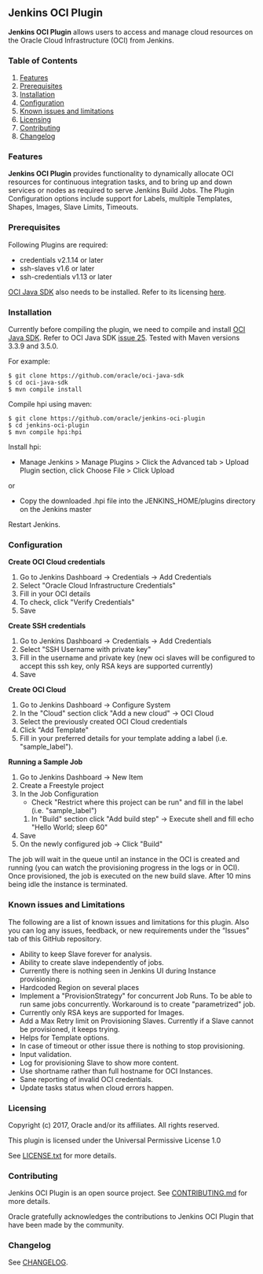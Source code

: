 ## Jenkins OCI Plugin ##

**Jenkins OCI Plugin** allows users to access and manage cloud resources on the Oracle Cloud Infrastructure (OCI) from Jenkins.  

### Table of Contents ###
1. [Features](#features)
1. [Prerequisites](#prerequisites)
1. [Installation](#installation)
1. [Configuration](#configuration)
2. [Known issues and limitations](#known_issues_and_limitations)
1. [Licensing](#licensing)
1. [Contributing](#contributing)
2. [Changelog](#changelog)


### Features
**Jenkins OCI Plugin** provides functionality to dynamically allocate OCI resources for continuous integration tasks, and to bring up and down services or nodes as required to serve Jenkins Build Jobs.
The Plugin Configuration options include support for Labels, multiple Templates, Shapes, Images, Slave Limits, Timeouts.


### Prerequisites
Following Plugins are required:

- credentials v2.1.14 or later
- ssh-slaves v1.6 or later
- ssh-credentials v1.13 or later

[OCI Java SDK](https://github.com/oracle/oci-java-sdk) also needs to be installed. Refer to its licensing [here](https://github.com/oracle/oci-java-sdk/blob/master/LICENSE.txt).

### Installation
Currently before compiling the plugin, we need to compile and install [OCI Java SDK](https://github.com/oracle/oci-java-sdk). Refer to OCI Java SDK [issue 25](https://github.com/oracle/oci-java-sdk/issues/25). Tested with Maven versions 3.3.9 and 3.5.0. 

For example:

    $ git clone https://github.com/oracle/oci-java-sdk
    $ cd oci-java-sdk
    $ mvn compile install

Compile hpi using maven:

    $ git clone https://github.com/oracle/jenkins-oci-plugin
    $ cd jenkins-oci-plugin
    $ mvn compile hpi:hpi

Install hpi:

 - Manage Jenkins > Manage Plugins > Click the Advanced tab > Upload Plugin section, click Choose File > Click Upload
 
or

- Copy the downloaded .hpi file into the JENKINS_HOME/plugins directory on the Jenkins master

Restart Jenkins.

### Configuration

**Create OCI Cloud credentials**

1. Go to Jenkins Dashboard → Credentials → Add Credentials
1. Select "Oracle Cloud Infrastructure Credentials"
1. Fill in your OCI details
1. To check, click "Verify Credentials"
1. Save

   
**Create SSH credentials**

1. Go to Jenkins Dashboard → Credentials → Add Credentials
1. Select "SSH Username with private key"
1. Fill in the username and private key (new oci slaves will be configured to accept this ssh key, only RSA keys are supported currently)
1. Save

**Create OCI Cloud**

1. Go to Jenkins Dashboard → Configure System
1. In the "Cloud" section click "Add a new cloud" → OCI Cloud
1. Select the previously created OCI Cloud credentials
1. Click "Add Template"
1. Fill in your preferred details for your template adding a label (i.e. "sample_label"). 



**Running a Sample Job**
    
1. Go to Jenkins Dashboard → New Item
1. Create a Freestyle project
1. In the Job Configuration
	- Check "Restrict where this project can be run" and fill in the label (i.e. "sample_label")
	1. In "Build" section click "Add build step" → Execute shell and fill echo "Hello World; sleep 60"
1. Save
2. On the newly configured job → Click "Build"

The job will wait in the queue until an instance in the OCI is created and running (you can watch the provisioning progress in the logs or in OCI). Once provisioned, the job is executed on the new build slave. After 10 mins being idle the instance is terminated.


### Known issues and Limitations
The following are a list of known issues and limitations for this plugin. Also you can log any issues, feedback, or new requirements under the “Issues” tab of this GitHub repository.

- Ability to keep Slave forever for analysis.
- Ability to create slave independently of jobs.
- Currently there is nothing seen in Jenkins UI during Instance provisioning.
- Hardcoded Region on several places
- Implement a "ProvisionStrategy" for concurrent Job Runs. To be able to run same jobs concurrently. Workaround is to create "parametrized" job.
- Currently only RSA keys are supported for Images. 
- Add a Max Retry limit on Provisioning Slaves. Currently if a Slave cannot be provisioned, it keeps trying. 
- Helps for Template options.
- In case of timeout or other issue there is nothing to stop provisioning.
- Input validation.
- Log for provisioning Slave to show more content.
- Use shortname rather than full hostname for OCI Instances.
- Sane reporting of invalid OCI credentials. 
- Update tasks status when cloud errors happen.

### Licensing
Copyright (c) 2017, Oracle and/or its affiliates. All rights reserved.

This plugin is licensed under the Universal Permissive License 1.0

See [LICENSE.txt](https://github.com/oracle/jenkins-oci-plugin/blob/master/LICENSE.txt) for more details.

### Contributing
Jenkins OCI Plugin is an open source project. See [CONTRIBUTING.md](https://github.com/oracle/jenkins-oci-plugin/blob/master/CONTRIBUTING.md) for more details.

Oracle gratefully acknowledges the contributions to Jenkins OCI Plugin that have been made by the community.

### Changelog

See [CHANGELOG](https://github.com/oracle/jenkins-oci-plugin/blob/master/CHANGELOG.md).